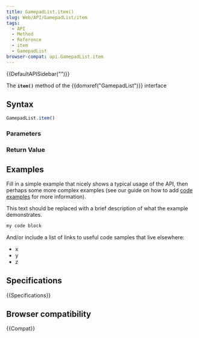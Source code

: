 ```yaml
---
title: GamepadList.item()
slug: Web/API/GamepadList/item
tags:
  - API
  - Method
  - Reference
  - item
  - GamepadList
browser-compat: api.GamepadList.item
---
```

{{DefaultAPISidebar("")}}

The **`item()`** method of the {{domxref("GamepadList")}} interface 

## Syntax

```js
GamepadList.item()
```

### Parameters



### Return Value



## Examples

Fill in a simple example that nicely shows a typical usage of the API, then perhaps some more complex examples (see our guide on how to add [code examples](/en-US/docs/MDN/Contribute/Structures/Code_examples) for more information).

This text should be replaced with a brief description of what the example demonstrates.

```js
my code block
```

And/or include a list of links to useful code samples that live elsewhere:

*   x
*   y
*   z

## Specifications

{{Specifications}}

## Browser compatibility

{{Compat}}

